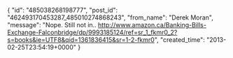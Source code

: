  {
   "id": "485038268198777",
   "post_id": "462493170453287_485010274868243",
   "from_name": "Derek Moran",
   "message": "Nope. Still not in.. http://www.amazon.ca/Banking-Bills-Exchange-Falconbridge/dp/9993185124/ref=sr_1_fkmr0_2?s=books&ie=UTF8&qid=1361836415&sr=1-2-fkmr0",
   "created_time": "2013-02-25T23:54:19+0000"
 }
